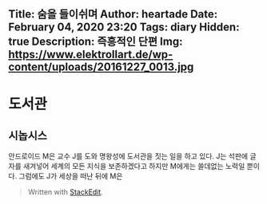 Title: 숨을 들이쉬며
Author: heartade
Date: February 04, 2020 23:20
Tags: diary
Hidden: true
Description: 즉흥적인 단편
Img: https://www.elektrollart.de/wp-content/uploads/20161227_0013.jpg
---

# 도서관
## 시놉시스
안드로이드 M은 교수 J를 도와 명왕성에 도서관을 짓는 일을 하고 있다. J는 석판에 글자를 새겨넣어 세계의 모든 지식을 보존하겠다고 하지만 M에게는 쓸데없는 노력일 뿐이다. 그럼에도 J가 세상을 떠난 뒤에 M은 


> Written with [StackEdit](https://stackedit.io/).
<!--stackedit_data:
eyJoaXN0b3J5IjpbLTQwMjM4MDgyLC0xNDIzMjAzNDAsLTU2OT
M2NzAzOSwtMTQ0NDE0ODY3OF19
-->